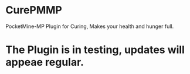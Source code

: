 # CurePMMP
PocketMine-MP Plugin for Curing, Makes your health and hunger full.

# The Plugin is in testing, updates will appeae regular.
